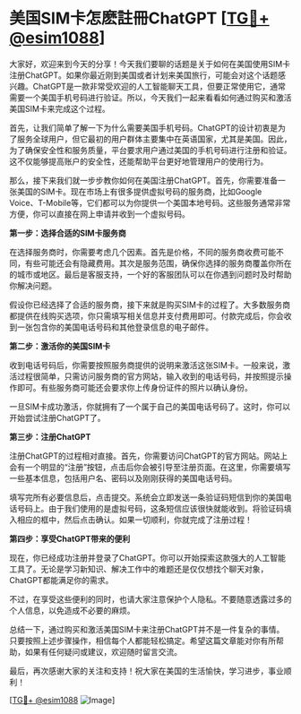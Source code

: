 # 美国SIM卡怎麽註冊ChatGPT [[TG💪+ @esim1088](https://t.me/s/esim1088)]

大家好，欢迎来到今天的分享！今天我们要聊的话题是关于如何在美国使用SIM卡注册ChatGPT。如果你最近刚到美国或者计划来美国旅行，可能会对这个话题感兴趣。ChatGPT是一款非常受欢迎的人工智能聊天工具，但要正常使用它，通常需要一个美国手机号码进行验证。所以，今天我们一起来看看如何通过购买和激活美国SIM卡来完成这个过程。

首先，让我们简单了解一下为什么需要美国手机号码。ChatGPT的设计初衷是为了服务全球用户，但它最初的用户群体主要集中在英语国家，尤其是美国。因此，为了确保安全性和服务质量，平台要求用户通过美国的手机号码进行注册和验证。这不仅能够提高账户的安全性，还能帮助平台更好地管理用户的使用行为。

那么，接下来我们就一步步教你如何在美国注册ChatGPT。首先，你需要准备一张美国的SIM卡。现在市场上有很多提供虚拟号码的服务商，比如Google Voice、T-Mobile等，它们都可以为你提供一个美国本地号码。这些服务通常非常方便，你可以直接在网上申请并收到一个虚拟号码。

**第一步：选择合适的SIM卡服务商**

在选择服务商时，你需要考虑几个因素。首先是价格，不同的服务商收费可能不同，有些可能还会有隐藏费用。其次是服务范围，确保你选择的服务商覆盖你所在的城市或地区。最后是客服支持，一个好的客服团队可以在你遇到问题时及时帮助你解决问题。

假设你已经选择了合适的服务商，接下来就是购买SIM卡的过程了。大多数服务商都提供在线购买选项，你只需填写相关信息并支付费用即可。付款完成后，你会收到一张包含你的美国电话号码和其他登录信息的电子邮件。

**第二步：激活你的美国SIM卡**

收到电话号码后，你需要按照服务商提供的说明来激活这张SIM卡。一般来说，激活过程很简单，只需访问服务商的官方网站，输入收到的电话号码，并按照提示操作即可。有些服务商可能还会要求你上传身份证件的照片以确认身份。

一旦SIM卡成功激活，你就拥有了一个属于自己的美国电话号码了。这时，你可以开始尝试注册ChatGPT了。

**第三步：注册ChatGPT**

注册ChatGPT的过程相对直接。首先，你需要访问ChatGPT的官方网站。网站上会有一个明显的“注册”按钮，点击后你会被引导至注册页面。在这里，你需要填写一些基本信息，包括用户名、密码以及刚刚获得的美国电话号码。

填写完所有必要信息后，点击提交。系统会立即发送一条验证码短信到你的美国电话号码上。由于我们使用的是虚拟号码，这条短信应该很快就能收到。将验证码填入相应的框中，然后点击确认。如果一切顺利，你就完成了注册过程！

**第四步：享受ChatGPT带来的便利**

现在，你已经成功注册并登录了ChatGPT。你可以开始探索这款强大的人工智能工具了。无论是学习新知识、解决工作中的难题还是仅仅想找个聊天对象，ChatGPT都能满足你的需求。

不过，在享受这些便利的同时，也请大家注意保护个人隐私。不要随意透露过多的个人信息，以免造成不必要的麻烦。

总结一下，通过购买和激活美国SIM卡来注册ChatGPT并不是一件复杂的事情。只要按照上述步骤操作，相信每个人都能轻松搞定。希望这篇文章能对你有所帮助，如果有任何疑问或建议，欢迎随时留言交流。

最后，再次感谢大家的关注和支持！祝大家在美国的生活愉快，学习进步，事业顺利！

[[TG💪+ @esim1088](https://t.me/s/esim1088) ![Image](https://i.postimg.cc/4NQfJmqS/Snipaste-2025-05-13-00-14-12.png)]